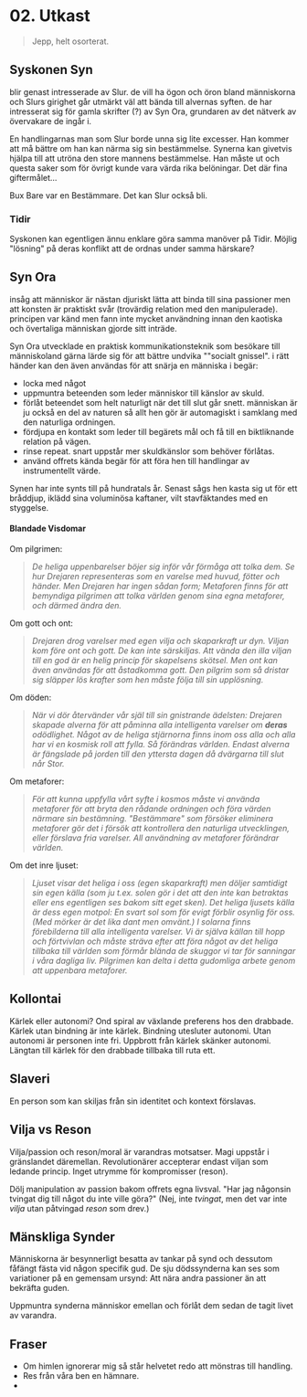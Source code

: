 # 02. Utkast

> Jepp, helt osorterat.

## Syskonen Syn

blir genast intresserade av Slur. de vill ha ögon och öron bland människorna och Slurs girighet går utmärkt väl att bända till alvernas syften. de har intresserat sig för gamla skrifter (?) av Syn Ora, grundaren av det nätverk av övervakare de ingår i.

En handlingarnas man som Slur borde unna sig lite excesser. Han kommer att må bättre om han kan närma sig sin bestämmelse. Synerna kan givetvis hjälpa till att utröna den store mannens bestämmelse. Han måste ut och questa saker som för övrigt kunde vara värda rika belöningar. Det där fina giftermålet...

Bux Bare var en Bestämmare. Det kan Slur också bli.

### Tidir

Syskonen kan egentligen ännu enklare göra samma manöver på Tidir. Möjlig "lösning" på deras konflikt att de ordnas under samma härskare?

## Syn Ora

insåg att människor är nästan djuriskt lätta att binda till sina passioner men att konsten är praktiskt svår (trovärdig relation med den manipulerade). principen var känd men fann inte mycket användning innan den kaotiska och övertaliga människan gjorde sitt inträde.

Syn Ora utvecklade en praktisk kommunikationsteknik som besökare till människoland gärna lärde sig för att bättre undvika ""socialt gnissel". i rätt händer kan den även användas för att snärja en människa i begär:

* locka med något
* uppmuntra beteenden som leder människor till känslor av skuld.
* förlåt beteendet som helt naturligt när det till slut går snett. människan är ju också en del av naturen så allt hen gör är automagiskt i samklang med den naturliga ordningen.
* fördjupa en kontakt som leder till begärets mål och få till en biktliknande relation på vägen.
* rinse repeat. snart uppstår mer skuldkänslor som behöver förlåtas.
* använd offrets kända begär för att föra hen till handlingar av instrumentellt värde.

Synen har inte synts till på hundratals år. Senast sågs hen kasta sig ut för ett bråddjup, iklädd sina voluminösa kaftaner, vilt stavfäktandes med en styggelse.

#### Blandade Visdomar

Om pilgrimen:

> *De heliga uppenbarelser böjer sig inför vår förmåga att tolka dem. Se hur Drejaren representeras som en varelse med huvud, fötter och händer.*
> *Men Drejaren har ingen sådan form; Metaforen finns för att bemyndiga pilgrimen att tolka världen genom sina egna metaforer, och därmed ändra den.*

Om gott och ont:

> *Drejaren drog varelser med egen vilja och skaparkraft ur dyn. Viljan kom före ont och gott. De kan inte särskiljas. Att vända den illa viljan till en god är en helig princip för skapelsens skötsel. Men ont kan även användas för att åstadkomma gott. Den pilgrim som så dristar sig släpper lös krafter som hen måste följa till sin upplösning.*

Om döden:

> *När vi dör återvänder vår själ till sin gnistrande ädelsten: Drejaren skapade alverna för att påminna alla intelligenta varelser om **deras** odödlighet. Något av de heliga stjärnorna finns inom oss alla och alla har vi en kosmisk roll att fylla. Så förändras världen. Endast alverna är fängslade på jorden till den yttersta dagen då dvärgarna till slut når Stor.*

Om metaforer:

> *För att kunna uppfylla vårt syfte i kosmos måste vi använda metaforer för att bryta den rådande ordningen och föra värden närmare sin bestämning. "Bestämmare" som försöker eliminera metaforer gör det i försök att kontrollera den naturliga utvecklingen, eller förslava fria varelser. All användning av metaforer förändrar världen.*

Om det inre ljuset:

> *Ljuset visar det heliga i oss (egen skaparkraft) men döljer samtidigt sin egen källa (som ju t.ex. solen gör i det att den inte kan betraktas eller ens egentligen ses bakom sitt eget sken). Det heliga ljusets källa är dess egen motpol: En svart sol som för evigt förblir osynlig för oss. (Med mörker är det lika dant men omvänt.) I solarna finns förebilderna till alla intelligenta varelser. Vi är själva källan till hopp och förtvivlan och måste sträva efter att föra något av det heliga tillbaka till världen som förmår blända de skuggor vi tar för sanningar i våra dagliga liv. Pilgrimen kan delta i detta gudomliga arbete genom att uppenbara metaforer.*

## Kollontai

Kärlek eller autonomi? Ond spiral av växlande preferens hos den drabbade. Kärlek utan bindning är inte kärlek. Bindning utesluter autonomi. Utan autonomi är personen inte fri. Uppbrott från kärlek skänker autonomi. Längtan till kärlek för den drabbade tillbaka till ruta ett.

## Slaveri

En person som kan skiljas från sin identitet och kontext förslavas.

## Vilja vs Reson

Vilja/passion och reson/moral är varandras motsatser. Magi uppstår i gränslandet däremellan. Revolutionärer accepterar endast viljan som ledande princip. Inget utrymme för kompromisser (reson).

Dölj manipulation av passion bakom offrets egna livsval. "Har jag någonsin tvingat dig till något du inte ville göra?" (Nej, inte *tvingat*, men det var inte *vilja* utan påtvingad *reson* som drev.)

## Mänskliga Synder

Människorna är besynnerligt besatta av tankar på synd och dessutom fåfängt fästa vid någon specifik gud. De sju dödssynderna kan ses som variationer på en gemensam ursynd: Att nära andra passioner än att bekräfta guden.

Uppmuntra synderna människor emellan och förlåt dem sedan de tagit livet av varandra.

## Fraser

* Om himlen ignorerar mig så står helvetet redo att mönstras till handling.
* Res från våra ben en hämnare.
* 